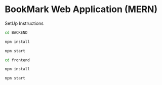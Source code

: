 # BookMark Web Application (MERN)

SetUp Instructions

```bash
cd BACKEND
```
```bash
npm install
```
```bash
npm start
```

```bash
cd frontend
```
```bash
npm install
```
```bash
npm start
```


